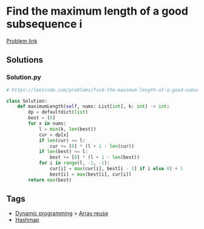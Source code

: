 # Find the maximum length of a good subsequence i

[Problem link](https://leetcode.com/problems/find-the-maximum-length-of-a-good-subsequence-i/)

## Solutions


### Solution.py
```py
# https://leetcode.com/problems/find-the-maximum-length-of-a-good-subsequence-i/

class Solution:
    def maximumLength(self, nums: List[int], k: int) -> int:
        dp = defaultdict(list)
        best = [0]
        for x in nums:
            l = min(k, len(best))
            cur = dp[x]
            if len(cur) <= l:
                cur += [0] * (l + 1 - len(cur))
            if len(best) <= l:
                best += [0] * (l + 1 - len(best))
            for i in range(l, -1, -1):
                cur[i] = max(cur[i], best[i - 1] if i else 0) + 1
                best[i] = max(best[i], cur[i])
        return max(best)
```
## Tags

* [Dynamic programming](/Collections/dynamic-programming.md#dynamic-programming) > [Array reuse](/Collections/dynamic-programming.md#array-reuse)
* [Hashmap](/Collections/hashmap.md#hashmap)
